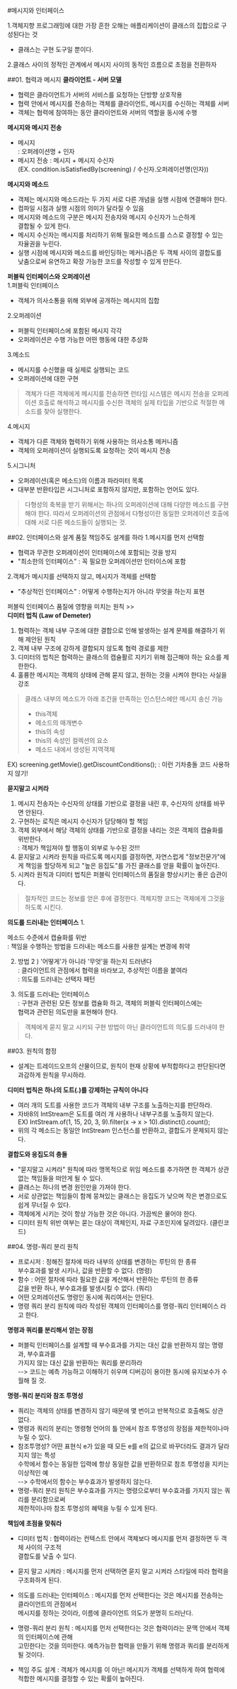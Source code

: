 #메시지와 인터페이스

1.객체지향 프로그래밍에 대한 가장 흔한 오해는 애플리케이션이 클래스의 집합으로 구성된다는 것
 - 클래스는 구현 도구일 뿐이다.

2.클래스 사이의 정적인 관계에서 메시지 사이의 동적인 흐름으로 초점을 전환하자

##01. 협력과 메시지
**클라이언트 - 서버 모델**
- 협력은 클라이언트가 서버의 서비스를 요청하는 단방향 상호작용
- 협력 안에서 메시지를 전송하는 객체를 클라이언트, 메시지를 수신하는 객체를 서버
- 객체는 협력에 참여하는 동안 클라이언트와 서버의 역할을 동시에 수행

**메시지와 메시지 전송**
- 메시지   
  : 오퍼레이션명 + 인자
- 메시지 전송
  : 메시지 + 메시지 수신자   
  (EX. condition.isSatisfiedBy(screening) / 수신자.오퍼레이션명(인자))

**메시지와 메소드**
- 객체는 메시지와 메소드라는 두 가지 서로 다른 개념을 실행 시점에 연결해야 한다.
- 컴파일 시점과 실행 시점의 의미가 달라질 수 있음
- 메시지와 메소드의 구분은 메시지 전송자와 메시지 수신자가 느슨하게   
  결합될 수 있게 한다.
- 메시지 수신자는 메시지를 처리하기 위해 필요한 메소드를 스스로 결정할 수 있는   
  자율권을 누린다.
- 실행 시점에 메시지와 메소드를 바인딩하는 메커니즘은 두 객체 사이의 결합도를   
  낮춤으로써 유연하고 확장 가능한 코드를 작성할 수 있게 만든다.

**퍼블릭 인터페이스와 오퍼레이션**   
1.퍼블릭 인터페이스
 - 객체가 의사소통을 위해 외부에 공개하는 메시지의 집합

2.오퍼레이션
 - 퍼블릭 인터페이스에 포함된 메시지 각각   
 - 오퍼레이션은 수행 가능한 어떤 행동에 대한 추상화

3.메소드
 - 메시지를 수신했을 때 실제로 실행되는 코드
 - 오퍼레이션에 대한 구현

> 객체가 다른 객체에게 메시지를 전송하면 런타임 시스템은 메시지 전송을 오퍼레이션 호출로 해석하고 메시지를 수신한
> 객체의 실제 타입을 기반으로 적절한 메소드를 찾아 실행한다.

4.메시지
 - 객체가 다른 객체와 협력하기 위해 사용하는 의사소통 메커니즘
 - 객체의 오퍼레이션이 실행되도록 요청하는 것이 메시지 전송

5.시그니처
 - 오퍼레이션(혹은 메소드)의 이름과 파라미터 목록
 - 대부분 반환타입은 시그니처로 포함하지 않지만, 포함하는 언어도 있다.

> 다형성의 축복을 받기 위해서는 하나의 오퍼레이션에 대해 다양한 메소드를 구현해야 한다.
> 따라서 오퍼레이션의 관점에서 다형성이란 동일한 오퍼레이션 호출에 대해 서로 다른 메소드들이 실행되는 것.

##02. 인터페이스와 설계 품질
책임주도 설계를 하라
1.메시지를 먼저 선택함
 - 협력과 무관한 오퍼레이션이 인터페이스에 포함되는 것을 방지
 - "최소한의 인터페이스" : 꼭 필요한 오퍼레이션만 인터이스에 포함
 
2.객체가 메시지를 선택하지 않고, 메시지가 객체를 선택함
 - "추상적인 인터페이스" : 어떻게 수행하는지가 아니라 무엇을 하는지 표현

퍼블릭 인터페이스 품질에 영향을 미치는 원칙 >>   
**디미터 법칙 (Law of Demeter)**   
1. 협력하는 객체 내부 구조에 대한 결합으로 인해 발생하는 설계 문제를 해결하기 위해 제안된 원칙   
2. 객체 내부 구조에 강하게 결합되지 않도록 협력 경로를 제한
3. 디미터의 법칙은 협력하는 클래스의 캡슐활르 지키기 위해 접근해야 하는 요소를 제한한다.
4. 훌륭한 메시지는 객체의 상태에 관해 묻지 않고, 원하는 것을 시켜야 한다는 사실을 강조

> 클래스 내부의 메소드가 아래 조건을 만족하는 인스턴스에만 메시지 송신 가능
> - this객체
> - 메소드의 매개변수
> - this의 속성
> - this의 속성인 컬렉션의 요소
> - 메소드 내에서 생성된 지역객체

EX) screening.getMovie().getDiscountConditions();  : 이런 기차충돌 코드 사용하지 않기!

**묻지말고 시켜라**
1. 메시지 전송자는 수신자의 상태를 기반으로 결정을 내린 후, 수신자의 상태를 바꾸면 안된다.
2. 구현하는 로직은 메시지 수신자가 담당해야 할 책임
3. 객체 외부에서 해당 객체의 상태를 기반으로 결정을 내리는 것은 객체의 캡슐화를 위반한다.   
   : 객체가 책임져야 할 행동이 외부로 누수된 것!!!
4. 묻지말고 시켜라 원칙을 따르도록 메시지를 결정하면, 자연스럽게 "정보전문가"에게 책임을 할당하게 되고
   "높은 응집도"를 가진 클래스를 얻을 확률이 높아진다.
5. 시켜라 원칙과 디미터 법칙은 퍼블릭 인터페이스의 품질을 향상시키는 좋은 습관이다.

> 절차적인 코드는 정보를 얻은 후에 결정한다. 객체지향 코드는 객체에게 그것을 하도록 시킨다.

**의도를 드러내는 인터페이스**
1. 
 
 메소드 수준에서 캡슐화를 위반   
   : 책임을 수행하는 방법을 드러내는 메소드를 사용한 설계는 변경에 취약

2. 방법 2 ) '어떻게'가 아니라 '무엇'을 하는지 드러낸다   
   : 클라이언트의 관점에서 협력을 바라보고, 추상적인 이름을 붙여라   
   : 의도를 드러내는 선택자 패턴

3. 의도를 드러내는 인터페이스   
   : 구현과 관련된 모든 정보를 캡슐화 하고, 객체의 퍼블릭 인터페이스에는   
   협력과 관련된 의도만을 표현해야 한다.

> 객체에게 묻지 말고 시키되 구현 방법이 아닌 클라이언트의 의도를 드러내야 한다.

##03. 원칙의 함정
- 설계는 트레이드오프의 산물이므로, 원칙이 현재 상황에 부적합하다고 판단된다면 과감하게 원칙을 무시하라.

**디미터 법칙은 하나의 도트(.)를 강제하는 규칙이 아니다**
- 여러 개의 도트를 사용한 코드가 객체의 내부 구조를 노출하는지를 판단하라.
- 자바8의 IntStream은 도트를 여러 개 사용하나 내부구조를 노출하지 않는다.   
  EX) IntStream.of(1, 15, 20, 3, 9).filter(x -> x > 10).distinct().count();
- 위의 각 메소드는 동일안 IntStream 인스턴스를 반환하고, 결합도가 문제되지 않는다.

**결합도와 응집도의 충돌**
- "묻지말고 시켜라" 원칙에 따라 맹목적으로 위임 메소드를 추가하면 한 객체가 상관 없는 책임들을 떠안게 될 수 있다.
- 클래스는 하나의 변경 원인만을 가져야 한다.
- 서로 상관없는 책임들이 함께 뭉쳐있는 클래스는 응집도가 낮으며 작은 변경으로도 쉽게 무너질 수 있다.
- 객체에게 시키는 것이 항상 가능한 것은 아니다. 가끔씩은 물어야 한다.
- 디미터 원칙 위반 여부는 묻는 대상이 객체인지, 자료 구조인지에 달려있다. (클린코드)

##04. 명령-쿼리 분리 원칙
- 프로시저 : 정해진 절차에 따라 내부의 상태를 변경하는 루틴의 한 종류   
  부수효과를 발생 시키나, 값을 반환할 수 없다. (명령)
- 함수 : 어떤 절차에 따라 필요한 값을 계산해서 반환하는 루틴의 한 종류   
  값을 반환 하나, 부수효과를 발생시킬 수 없다. (쿼리)
- 어떤 오퍼레이션도 명령인 동시에 쿼리여서는 안된다.
- 명령 쿼리 분리 원칙에 따라 작성된 객체의 인터페이스를 명령-쿼리 인터페이스 라고 한다.

**명령과 쿼리를 분리해서 얻는 장점**
- 퍼블릭 인터페이스를 설계할 때 부수효과를 가지는 대신 값을 반환하지 않는 명령과, 부수효과를    
  가지지 않는 대신  값을 반환하는 쿼리를 분리하라   
  --> 코드는 예측 가능하고 이해하기 쉬우며 디버깅이 용이한 동시에 유지보수가 수월해 질 것.

**명령-쿼리 분리와 참조 투명성**
- 쿼리는 객체의 상태를 변경하지 않기 때문에 몇 번이고 반복적으로 호출해도 상관 없다.
- 명령과 쿼리의 분리는 명령형 언어의 틀 안에서 참조 투명성의 장점을 제한적이나마 누릴 수 있다.
- 참조투명성? 어떤 표현식 e가 있을 때 모든 e를 e의 값으로 바꾸더라도 결과가 달라지지 않는 특성   
  수학에서 함수는 동일한 입력에 항상 동일한 값을 반환하므로 참조 투명성을 지키는 이상적인 예   
  --> 수학에서의 함수는 부수효과가 발생하지 않는다.
- 명령-쿼리 분리 원칙은 부수효과를 가지는 명령으로부터 부수효과를 가지지 않는 쿼리를 분리함으로써   
  제한적이나마 참조 투명성의 혜택을 누릴 수 있게 된다.

**책임에 초점을 맞춰라**
- 디미터 법칙 : 협력이라는 컨텍스트 안에서 객체보다 메시지를 먼저 결정하면 두 객체 사이의 구조적   
  결합도를 낮출 수 있다.
- 묻지 말고 시켜라 : 메시지를 먼저 선택하면 묻지 말고 시켜라 스타일에 따라 협력을 구조화하게 된다.
- 의도를 드러내는 인터페이스 : 메시지를 먼저 선택한다는 것은 메시지를 전송하는 클라이언트의 관점에서   
  메시지를 정하는 것이라, 이름에 클라이언트 의도가 분명히 드러난다.
- 명령-쿼리 분리 원칙 : 메시지를 먼저 선택한다는 것은 협력이라는 문맥 안에서 객체의 인터페이스에 관해   
  고민한다는 것을 의미한다. 예측가능한 협력을 만들기 위해 명령과 쿼리를 분리하게 될 것이다.

- 책임 주도 설계 : 객체가 메시지를 이 아닌! 메시지가 객체를 선택하게 하여 
  협력에 적합한 메시지를 결정할 수 있는 확률이 높아진다.